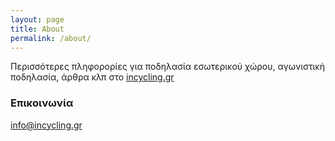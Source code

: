 ```yaml
---
layout: page
title: About
permalink: /about/
---
```


Περισσότερες πληφορορίες για ποδηλασία εσωτερικού χώρου, αγωνιστική ποδηλασία, άρθρα κλπ στο [incycling.gr](http://www.incycling.gr)

### Επικοινωνία

[info@incycling.gr](mailto:info@incycling.gr)